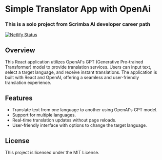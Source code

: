 # Simple Translator App with OpenAi

### This is a solo project from Scrimba AI developer career path

[![Netlify Status](https://api.netlify.com/api/v1/badges/a08a50de-c161-41f2-8bb0-40fe1a8a0207/deploy-status)](https://app.netlify.com/sites/translateai/deploys)

## Overview

This React application utilizes OpenAI's GPT (Generative Pre-trained Transformer) model to provide translation services. Users can input text, select a target language, and receive instant translations. The application is built with React and OpenAI, offering a seamless and user-friendly translation experience.

## Features

- Translate text from one language to another using OpenAI's GPT model.
- Support for multiple languages.
- Real-time translation updates without page reloads.
- User-friendly interface with options to change the target language.

## License

This project is licensed under the MIT License.
